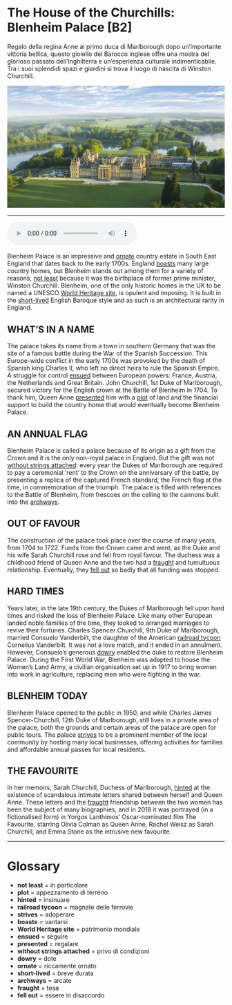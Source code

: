 # The House of the Churchills: Blenheim Palace   [B2]

Regalo della regina Anne al primo duca di Marlborough dopo un’importante vittoria bellica, questo gioiello del Barocco inglese offre una mostra del glorioso passato dell’Inghilterra e un’esperienza culturale indimenticabile. Tra i suoi splendidi spazi e giardini si trova il luogo di nascita di Winston Churchill.

![](The%20House%20of%20the%20Churchills%20Blenheim%20Palace.jpg)

--------------

<div>
<audio controls autoplay>
    <source src="https:/raw.githubusercontent.com/dartie/speakup/2023-11/The%20House%20of%20the%20Churchills%20Blenheim%20Palace.mp3" type="audio/mpeg">
</audio>
</div>


Blenheim Palace is an impressive and [ornate](## "riccamente ornato") country estate in South East England that dates back to the early 1700s. England [boasts](## "vantarsi") many large country homes, but Blenheim stands out among them for a variety of reasons, [not least](## "in particolare") because it was the birthplace of former prime minister, Winston Churchill. Blenheim, one of the only historic homes in the UK to be named a UNESCO [World Heritage site](## "patrimonio mondiale"), is opulent and imposing. It is built in the [short-lived](## "breve durata") English Baroque style and as such is an architectural rarity in England.

## WHAT’S IN A NAME
The palace takes its name from a town in southern Germany that was the site of a famous battle during the War of the Spanish Succession. This Europe-wide conflict in the early 1700s was provoked by the death of Spanish king Charles II, who left no direct heirs to rule the Spanish Empire. A struggle for control [ensued](## "seguire") between European powers: France, Austria, the Netherlands and Great Britain. John Churchill, 1st Duke of Marlborough, secured victory for the English crown at the Battle of Blenheim in 1704. To thank him, Queen Anne [presented](## "regalare") him with a [plot](## "appezzamento di terreno") of land and the financial support to build the country home that would eventually become Blenheim Palace.

## AN ANNUAL FLAG
Blenheim Palace is called a palace because of its origin as a gift from the Crown and it is the only non-royal palace in England. But the gift was not [without strings attached](## "privo di condizioni"): every year the Dukes of Marlborough are required to pay a ceremonial ‘rent’ to the Crown on the anniversary of the battle, by presenting a replica of the captured French standard, the French flag at the time, in commemoration of the triumph. The palace is filled with references to the Battle of Blenheim, from frescoes on the ceiling to the cannons built into the [archways](## "arcate"). 

## OUT OF FAVOUR
The construction of the palace took place over the course of many years, from 1704 to 1722. Funds from the Crown came and went, as the Duke and his wife Sarah Churchill rose and fell from royal favour. The duchess was a childhood friend of Queen Anne and the two had a [fraught](## "tesa") and tumultuous relationship. Eventually, they [fell out](## "essere in disaccordo") so badly that all funding was stopped.

## HARD TIMES
Years later, in the late 19th century, the Dukes of Marlborough fell upon hard times and risked the loss of Blenheim Palace. Like many other European landed noble families of the time, they looked to arranged marriages to revive their fortunes. Charles Spencer Churchill, 9th Duke of Marlborough, married Consuelo Vanderbilt, the daughter of the American [railroad tycoon](## "magnate delle ferrovie") Cornelius Vanderbilt. It was not a love match, and it ended in an annulment. However, Consuelo’s generous [dowry](## "dote") enabled the duke to restore Blenheim Palace. During the First World War, Blenheim was adapted to house the Women’s Land Army, a civilian organisation set up in 1917 to bring women into work in agriculture, replacing men who were fighting in the war.

## BLENHEIM TODAY
Blenheim Palace opened to the public in 1950, and while Charles James Spencer-Churchill, 12th Duke of Marlborough, still lives in a private area of the palace, both the grounds and certain areas of the palace are open for public tours. The palace [strives](## "adoperare") to be a prominent member of the local community by hosting many local businesses, offering activities for families and affordable annual passes for local residents.

## THE FAVOURITE
In her memoirs, Sarah Churchill, Duchess of Marlborough, [hinted](## "insinuare") at the existence of scandalous intimate letters shared between herself and Queen Anne. These letters and the [fraught](## "tesa") friendship between the two women has been the subject of many biographies, and in 2018 it was portrayed (in a fictionalised form) in Yorgos Lanthimos’ Oscar-nominated film The Favourite, starring Olivia Colman as Queen Anne, Rachel Weisz as Sarah Churchill, and Emma Stone as the intrusive new favourite.
 

--------------

<div style = "display:block; clear:both; page-break-after:always;"></div>

# Glossary
* **not least** = in particolare
* **plot** = appezzamento di terreno
* **hinted** = insinuare
* **railroad tycoon** = magnate delle ferrovie
* **strives** = adoperare
* **boasts** = vantarsi
* **World Heritage site** = patrimonio mondiale
* **ensued** = seguire
* **presented** = regalare
* **without strings attached** = privo di condizioni
* **dowry** = dote
* **ornate** = riccamente ornato
* **short-lived** = breve durata
* **archways** = arcate
* **fraught** = tesa
* **fell out** = essere in disaccordo
